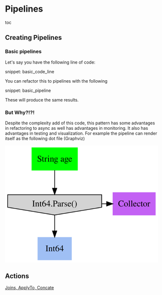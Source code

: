# Pipelines

toc

## Creating Pipelines

### Basic pipelines

Let's say you have the following line of code:

snippet: basic_code_line

You can refactor this to pipelines with the following

snippet:  basic_pipeline

These will produce the same results.

### But Why?!?!

Despite the complexity add of this code, this pattern has some advantages in refactoring to async 
as well has advantages in monitoring. It also has advantages in testing and visualization.
For example the pipeline can render itself as the following dot file (Graphviz)

![GraphViz of Pipeline](/Refactoring.Pipelines.Test/PipelineTests.BasicPipelineTest.approved.dot.svg)

## Actions

[Joins, ApplyTo, Concate](/docs/PipelineActions.md)